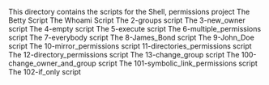 This directory contains the scripts for the  Shell, permissions project
The Betty Script
The Whoami Script
The 2-groups script
The 3-new_owner script
The 4-empty script
The 5-execute script
The 6-multiple_permissions script
The 7-everybody script
The 8-James_Bond script
The 9-John_Doe script
The 10-mirror_permissions script
11-directories_permissions script
The 12-directory_permissions script
The 13-change_group script
The 100-change_owner_and_group script
The 101-symbolic_link_permissions script
The 102-if_only script
